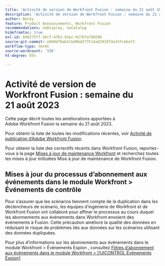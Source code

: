 ```yaml
---
title: 'Activité de version de Workfront Fusion : semaine du 21 août 2023'
description: 'Activité de version de Workfront Fusion : semaine du 21 août 2023'
author: Becky
feature: Product Announcements, Workfront Fusion
recommendations: noDisplay, noCatalog
hidefromtoc: true
exl-id: 048275ff-16cf-4fb2-81ec-9276fa74929b
source-git-commit: e0d9d76ab2cbd8bd277514a4291974af4fceba73
workflow-type: tm+mt
source-wordcount: '156'
ht-degree: 85%

---
```


# Activité de version de Workfront Fusion : semaine du 21 août 2023

Cette page décrit toutes les améliorations apportées à Adobe Workfront Fusion la semaine du 21 août 2023.

Pour obtenir la liste de toutes les modifications récentes, voir [Activité de publication d’Adobe Workfront Fusion](/help/workfront-fusion/fusion-product-releases/fusion-release-activity.md).

Pour obtenir la liste des correctifs récents dans Workfront Fusion, reportez-vous à la page [Mises à jour de maintenance Workfront](https://experienceleague.adobe.com/docs/workfront-known-issues/releases/current-updates.html) et recherchez toutes les mises à jour intitulées Mise à jour de maintenance de Workfront Fusion.

## Mises à jour du processus d’abonnement aux événements dans le module Workfront > Événements de contrôle

Pour s’assurer que les scénarios tiennent compte de la duplication dans les déclencheurs de scénario, les équipes d’ingénierie de Workfront et de Workfront Fusion ont collaboré pour affiner le processus au cours duquel les abonnements aux événements dans Workfront envoient des événements à Fusion. Cette précaution améliore la qualité des données en réduisant le risque de problèmes liés aux données sur les scénarios utilisant des données dupliquées.

Pour plus d’informations sur les abonnements aux événements dans le module Workfront > Événements Espion , consultez [Filtres d’abonnement aux événements dans le module Workfront > [!UICONTROL Événements Espion]](/help/workfront-fusion/references/apps-and-modules/adobe-connectors/workfront-modules.md#event-subscription-filters-in-the-workfront--watch-events-modules)
